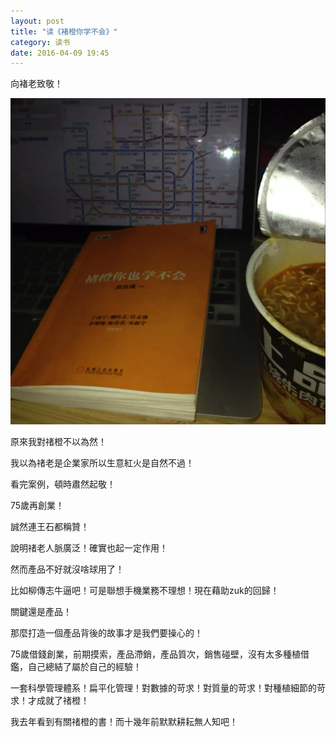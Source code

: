 ```yaml
---
layout: post
title: "读《褚橙你学不会》"
category: 读书
date: 2016-04-09 19:45
---
```


向褚老致敬！

![图片](/images/chucheng/chucheng01.png)   

原來我對禇橙不以為然！

我以為禇老是企業家所以生意紅火是自然不過！

看完案例，頓時肅然起敬！

75歲再創業！

誠然連王石都稱贊！

說明禇老人脈廣泛！確實也起一定作用！

然而產品不好就沒啥球用了！

比如柳傳志牛逼吧！可是聯想手機業務不理想！現在藉助zuk的回歸！

關鍵還是產品！

那麼打造一個產品背後的故事才是我們要操心的！

75歲借錢創業，前期摸索，產品滯銷，產品質次，銷售碰壁，沒有太多種植借鑑，自己總結了屬於自己的經驗！

一套科學管理體系！扁平化管理！對數據的苛求！對質量的苛求！對種植細節的苛求！才成就了禇橙！

我去年看到有關禇橙的書！而十幾年前默默耕耘無人知吧！











